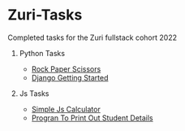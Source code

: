 # Zuri-Tasks

Completed tasks for the Zuri fullstack cohort 2022

1. Python Tasks

   - [Rock Paper Scissors](https://github.com/amayomode/Zuri-Tasks/tree/main/python)
   - [Django Getting Started](https://github.com/amayomode/Zuri-Tasks/tree/main/python/django-getting-started/amayomordecai)

2. Js Tasks
   - [Simple Js Calculator](https://github.com/amayomode/Zuri-Tasks/tree/main/js/simple-calculator)
   - [Progran To Print Out Student Details](https://github.com/amayomode/Zuri-Tasks/tree/main/js/details)
